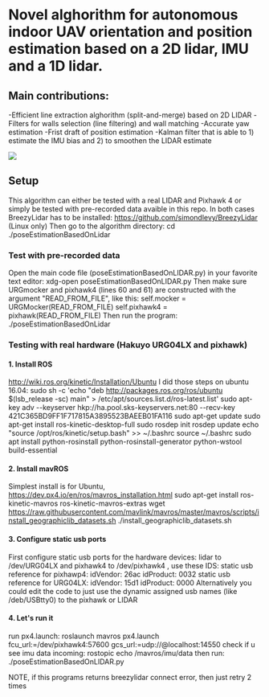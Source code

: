 # Novel alghorithm for autonomous indoor UAV orientation and position estimation based on a 2D lidar, IMU and a 1D lidar. 

## Main contributions:
-Efficient line extraction alghorithm (split-and-merge) based on 2D LIDAR
-Filters for walls selection (line filtering) and wall matching
-Accurate yaw estimation
-Frist draft of position estimation
-Kalman filter that is able to 1) estimate the IMU bias and 2) to smoothen the LIDAR estimate 

![](var/output.gif)

## Setup
This algorithm can either be tested with a real LIDAR and Pixhawk 4 or simply be tested with pre-recorded data avaible in this repo.
In both cases BreezyLidar has to be installed: https://github.com/simondlevy/BreezyLidar (Linux only)
Then go to the algorithm directory:
    cd ./poseEstimationBasedOnLidar

### Test with pre-recorded data
Open the main code file (poseEstimationBasedOnLIDAR.py) in your favorite text editor:
    xdg-open poseEstimationBasedOnLIDAR.py
Then make sure URGmocker and pixhawk4 (lines 60 and 61) are constructed with the argument "READ_FROM_FILE", like this:
    self.mocker = URGMocker(READ_FROM_FILE)
    self.pixhawk4 = pixhawk(READ_FROM_FILE)
Then run the program:
    ./poseEstimationBasedOnLidar

### Testing with real hardware (Hakuyo URG04LX and pixhawk)
#### 1. Install ROS
http://wiki.ros.org/kinetic/Installation/Ubuntu
I did those steps on ubuntu 16.04:
sudo sh -c 'echo "deb http://packages.ros.org/ros/ubuntu $(lsb_release -sc) main" > /etc/apt/sources.list.d/ros-latest.list'
sudo apt-key adv --keyserver hkp://ha.pool.sks-keyservers.net:80 --recv-key 421C365BD9FF1F717815A3895523BAEEB01FA116
sudo apt-get update
sudo apt-get install ros-kinetic-desktop-full
sudo rosdep init
rosdep update
echo "source /opt/ros/kinetic/setup.bash" >> ~/.bashrc
source ~/.bashrc
sudo apt install python-rosinstall python-rosinstall-generator python-wstool build-essential

#### 2. Install mavROS
Simplest install is for Ubuntu, https://dev.px4.io/en/ros/mavros_installation.html
    sudo apt-get install ros-kinetic-mavros ros-kinetic-mavros-extras
    wget https://raw.githubusercontent.com/mavlink/mavros/master/mavros/scripts/install_geographiclib_datasets.sh
./install_geographiclib_datasets.sh

#### 3. Configure static usb ports
First configure static usb ports for the hardware devices: lidar to /dev/URG04LX and pixhawk4 to /dev/pixhawk4 , use these IDS:
    static usb reference for pixhawp4:
        idVendor: 26ac
        idProduct: 0032
    static usb reference for URG04LX:
        idVendor: 15d1
        idProduct: 0000
Alternatively you could edit the code to just use the dynamic assigned usb names (like /deb/USBtty0) to the pixhawk or LIDAR

#### 4. Let's run it
run px4.launch:
    roslaunch mavros px4.launch fcu_url:=/dev/pixhawk4:57600  gcs_url:=udp://@localhost:14550
check if u see imu data incoming:
    rostopic echo /mavros/imu/data
then run:
    ./poseEstimationBasedOnLIDAR.py

NOTE, if this programs returns breezylidar connect error, then just retry 2 times